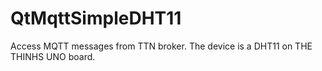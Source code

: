 # QtMqttSimpleDHT11
Access MQTT messages from TTN broker. The device is a DHT11 on THE THINHS UNO board.
